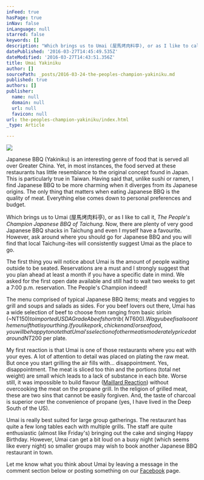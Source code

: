 ```yaml
---
inFeed: true
hasPage: true
inNav: false
inLanguage: null
starred: false
keywords: []
description: "Which brings us to Umai (屋馬烤肉料亭), or as I like to call it,\_The People’s Champion Japanese BBQ of Taichung. \_Now, there are plenty of very good Japanese BBQ shacks in Taichung and even I myself have a favourite. \_However,\_ask around where you should go for Japanese BBQ and you will find that local Taichung-ites will consistently suggest\_Umai as the place to go."
datePublished: '2016-03-27T14:45:49.535Z'
dateModified: '2016-03-27T14:43:51.356Z'
title: Umai Yakiniku
author: []
sourcePath: _posts/2016-03-24-the-peoples-champion-yakiniku.md
published: true
authors: []
publisher:
  name: null
  domain: null
  url: null
  favicon: null
url: the-peoples-champion-yakiniku/index.html
_type: Article

---
```

![](https://the-grid-user-content.s3-us-west-2.amazonaws.com/2ddd1797-4210-42ad-86e6-31218d2cb0ac.jpg)

Japanese BBQ (Yakiniku) is an interesting genre of food that is served all over Greater China. Yet, in most instances, the food served at these restaurants has little resemblance to the original concept found in Japan.  This is particularly true in Taiwan. Having said that, unlike sushi or ramen, I find Japanese BBQ to be more charming when it diverges from its Japanese origins.  The only thing that matters when eating Japanese BBQ is the quality of meat. Everything else comes down to personal preferences and budget.

Which brings us to Umai (屋馬烤肉料亭), or as I like to call it, _The People's Champion Japanese BBQ of Taichung_.  Now, there are plenty of very good Japanese BBQ shacks in Taichung and even I myself have a favourite. However, ask around where you should go for Japanese BBQ and you will find that local Taichung-ites will consistently suggest Umai as the place to go.

The first thing you will notice about Umai is the amount of people waiting outside to be seated. Reservations are a must and I strongly suggest that you plan ahead at least a month if you have a specific date in mind. We asked for the first open date available and still had to wait two weeks to get a 7:00 p.m. reservation. The People's Champion indeed!

The menu comprised of typical Japanese BBQ items; meats and veggies to grill and soups and salads as sides. For you beef lovers out there, Umai has a wide selection of beef to choose from ranging from basic sirloin (~NT$150) to imported USDA Grade A beef short rib (~NT600). Wagyu beef is also on the menu if that is your thing. If you like pork, chicken and/or seafood, you will be happy to note that Umai's selection of other meat is moderately priced at around NT$200 per plate.

My first reaction is that Umai is one of those restaurants where you eat with your eyes. A lot of attention to detail was placed on plating the raw meat. But once you start grilling the air fills with... disappointment.  Yes, disappointment. The meat is sliced too thin and the portions (total net weight) are small which leads to a lack of substance in each bite. Worse still, it was impossible to build flavour ([Maillard Reaction][0]) without overcooking the meat on the propane grill. In the religion of grilled meat, these are two sins that cannot be easily forgiven. And, the taste of charcoal is superior over the convenience of propane (yes, I have lived in the Deep South of the US).

Umai is really best suited for large group gatherings. The restaurant has quite a few long tables each with multiple grills. The staff are quite enthusiastic (almost like Friday's) bringing out the cake and singing Happy Birthday. However, Umai can get a bit loud on a busy night (which seems like every night) so smaller groups may wish to book another Japanese BBQ restaurant in town.

Let me know what you think about Umai by leaving a message in the comment section below or posting something on our [Facebook][1] page.

  
  


[0]: https://en.wikipedia.org/wiki/Maillard_reaction
[1]: https://www.facebook.com/taichungfoodie/?ref=hl